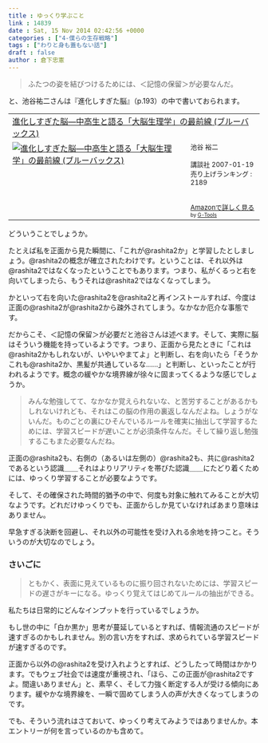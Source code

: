 ```yaml
---
title : ゆっくり学ぶこと
link : 14839
date : Sat, 15 Nov 2014 02:42:56 +0000
categories : ["4-僕らの生存戦略"]
tags : ["わりと身も蓋もない話"]
draft : false
author : 倉下忠憲
---
```



<blockquote>
ふたつの姿を結びつけるためには、＜記憶の保留＞が必要なんだ。
</blockquote>

と、池谷祐二さんは『進化しすぎた脳』（p.193）の中で書いておられます。
<table  border="0" cellpadding="5"><tr><td colspan="2"><a href="http://www.amazon.co.jp/%E9%80%B2%E5%8C%96%E3%81%97%E3%81%99%E3%81%8E%E3%81%9F%E8%84%B3%E2%80%95%E4%B8%AD%E9%AB%98%E7%94%9F%E3%81%A8%E8%AA%9E%E3%82%8B%E3%80%8C%E5%A4%A7%E8%84%B3%E7%94%9F%E7%90%86%E5%AD%A6%E3%80%8D%E3%81%AE%E6%9C%80%E5%89%8D%E7%B7%9A-%E3%83%96%E3%83%AB%E3%83%BC%E3%83%90%E3%83%83%E3%82%AF%E3%82%B9-%E6%B1%A0%E8%B0%B7-%E8%A3%95%E4%BA%8C/dp/4062575388%3FSubscriptionId%3D15SMZCTB9V8NGR2TW082%26tag%3Drashita1000-22%26linkCode%3Dxm2%26camp%3D2025%26creative%3D165953%26creativeASIN%3D4062575388" target="_blank">進化しすぎた脳―中高生と語る「大脳生理学」の最前線 (ブルーバックス)</a><img src="http://www.assoc-amazon.jp/e/ir?t=rashita1000-22&l=ur2&o=9" width="1" height="1" style="border: none;" alt="" /></td></tr><tr><td valign="top"><a href="http://www.amazon.co.jp/%E9%80%B2%E5%8C%96%E3%81%97%E3%81%99%E3%81%8E%E3%81%9F%E8%84%B3%E2%80%95%E4%B8%AD%E9%AB%98%E7%94%9F%E3%81%A8%E8%AA%9E%E3%82%8B%E3%80%8C%E5%A4%A7%E8%84%B3%E7%94%9F%E7%90%86%E5%AD%A6%E3%80%8D%E3%81%AE%E6%9C%80%E5%89%8D%E7%B7%9A-%E3%83%96%E3%83%AB%E3%83%BC%E3%83%90%E3%83%83%E3%82%AF%E3%82%B9-%E6%B1%A0%E8%B0%B7-%E8%A3%95%E4%BA%8C/dp/4062575388%3FSubscriptionId%3D15SMZCTB9V8NGR2TW082%26tag%3Drashita1000-22%26linkCode%3Dxm2%26camp%3D2025%26creative%3D165953%26creativeASIN%3D4062575388" target="_blank"><img src="http://ecx.images-amazon.com/images/I/5109lpQB6gL._SL160_.jpg" border="0" alt="進化しすぎた脳―中高生と語る「大脳生理学」の最前線 (ブルーバックス)" /></a></td><td valign="top"><font size="-1">池谷 裕二 <br /><br />講談社  2007-01-19<br />売り上げランキング : 2189<br /><br /><br /><a href="http://www.amazon.co.jp/%E9%80%B2%E5%8C%96%E3%81%97%E3%81%99%E3%81%8E%E3%81%9F%E8%84%B3%E2%80%95%E4%B8%AD%E9%AB%98%E7%94%9F%E3%81%A8%E8%AA%9E%E3%82%8B%E3%80%8C%E5%A4%A7%E8%84%B3%E7%94%9F%E7%90%86%E5%AD%A6%E3%80%8D%E3%81%AE%E6%9C%80%E5%89%8D%E7%B7%9A-%E3%83%96%E3%83%AB%E3%83%BC%E3%83%90%E3%83%83%E3%82%AF%E3%82%B9-%E6%B1%A0%E8%B0%B7-%E8%A3%95%E4%BA%8C/dp/4062575388%3FSubscriptionId%3D15SMZCTB9V8NGR2TW082%26tag%3Drashita1000-22%26linkCode%3Dxm2%26camp%3D2025%26creative%3D165953%26creativeASIN%3D4062575388" target="_blank">Amazonで詳しく見る</a></font><font size="-2"> by <a href="http://www.goodpic.com/mt/aws/index.html" >G-Tools</a></font></td></tr></table>

どういうことでしょうか。

たとえば私を正面から見た瞬間に、「これが@rashita2か」と学習したとしましょう。@rashita2の概念が確立されたわけです。ということは、それ以外は@rashita2ではなくなったということでもあります。つまり、私がくるっと右を向いてしまったら、もうそれは@rashita2ではなくなってしまう。

かといって右を向いた@rashita2を@rashita2と再インストールすれば、今度は正面の@rashita2が@rashita2から疎外されてしまう。なかなか厄介な事態です。

だからこそ、＜記憶の保留＞が必要だと池谷さんは述べます。そして、実際に脳はそういう機能を持っているようです。つまり、正面から見たときに「これは@rashita2かもしれないが、いやいやまてよ」と判断し、右を向いたら「そうかこれも@rashita2か、黒髪が共通しているな……」と判断し、といったことが行われるようです。概念の緩やかな境界線が徐々に固まってくるような感じでしょうか。

<blockquote>みんな勉強してて、なかなか覚えられないな、と苦労することがあるかもしれないけれども、それはこの脳の作用の裏返しなんだよね。しょうがないんだ。ものごとの裏にひそんでいるルールを確実に抽出して学習するためには、学習スピードが遅いことが必須条件なんだ。そして繰り返し勉強するこもまた必要なんだね。</blockquote>

正面の@rashita2も、右側の（あるいは左側の）@rashita2も、共に@rashita2であるという認識＿＿それはよりリアリティを帯びた認識＿＿にたどり着くためには、ゆっくり学習することが必要なようです。

そして、その確保された時間的猶予の中で、何度も対象に触れてみることが大切なようです。どれだけゆっくりでも、正面からしか見ていなければあまり意味はありません。

早急すぎる決断を回避し、それ以外の可能性を受け入れる余地を持つこと。そういうのが大切なのでしょう。

<H3>さいごに</H3>

<blockquote>ともかく、表面に見えているものに振り回されないためには、学習スピードの遅さがキーになる。ゆっくり覚えてはじめてルールの抽出ができる。</blockquote>

私たちは日常的にどんなインプットを行っているでしょうか。

もし世の中に「白か黒か」思考が蔓延しているとすれば、情報流通のスピードが速すぎるのかもしれません。別の言い方をすれば、求められている学習スピードが速すぎるのです。

正面から以外の@rashita2を受け入れようとすれば、どうしたって時間はかかります。でもウェブ社会では速度が重視され、「ほら、この正面が@rashita2ですよ。間違いありません」と、素早く、そして力強く断定する人が受ける傾向にあります。緩やかな境界線を、一瞬で固めてしまう人の声が大きくなってしまうのです。

でも、そういう流れはさておいて、ゆっくり考えてみようではありませんか。本エントリーが何を言っているのかも含めて。